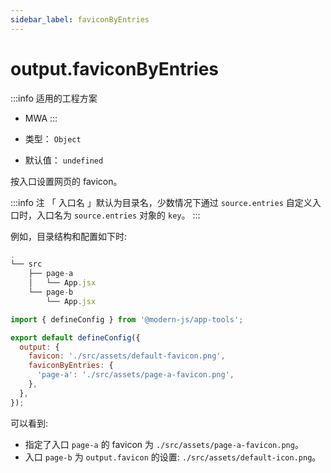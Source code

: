 ```yaml
---
sidebar_label: faviconByEntries
---
```


# output.faviconByEntries

:::info 适用的工程方案
* MWA
:::

* 类型： `Object`
* 默认值： `undefined`

按入口设置网页的 favicon。

:::info 注
「 入口名 」默认为目录名，少数情况下通过 `source.entries` 自定义入口时，入口名为 `source.entries` 对象的 `key`。
:::

例如，目录结构和配置如下时:

```js title="项目目录结构"
.
└── src
    ├── page-a
    │   └── App.jsx
    └── page-b
        └── App.jsx
```

```js title="modern.config.js"
import { defineConfig } from '@modern-js/app-tools';

export default defineConfig({
  output: {
    favicon: './src/assets/default-favicon.png',
    faviconByEntries: {
      'page-a': './src/assets/page-a-favicon.png',
    },
  },
});
```

可以看到:
* 指定了入口 `page-a` 的 favicon 为 `./src/assets/page-a-favicon.png`。
* 入口 `page-b` 为 `output.favicon` 的设置: `./src/assets/default-icon.png`。



